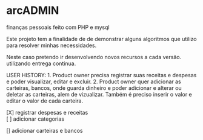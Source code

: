 # arcADMIN
finanças pessoais feito com PHP e mysql

Este projeto tem a finalidade de 
de demonstrar alguns algoritmos
que utilizo para resolver minhas necessidades.

Neste caso pretendo ir desenvolvendo novos recursos
a cada versão.
utilizando entrega continua.



USER HISTORY: 
    1. Product owner precisa registrar suas receitas e despesas e poder visualizar, editar e excluir.
    2. Product owner quer adicionar as carteiras, bancos, onde guarda dinheiro e poder adicionar e alterar ou deletar as carteiras, alem de vizualizar. Também é preciso inserir o valor e editar o valor de cada carteira. 
    
[X] registrar despesas e receitas<br>
[ ] adicionar categorias

[] adicionar carteiras e bancos

